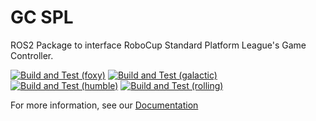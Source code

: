 # GC SPL

ROS2 Package to interface RoboCup Standard Platform League's Game Controller.

[![Build and Test (foxy)](https://github.com/ros-sports/gc_spl/actions/workflows/build_and_test_foxy.yaml/badge.svg?branch=galactic)](https://github.com/ros-sports/gc_spl/actions/workflows/build_and_test_foxy.yaml?query=branch:galactic)
[![Build and Test (galactic)](https://github.com/ros-sports/gc_spl/actions/workflows/build_and_test_galactic.yaml/badge.svg?branch=galactic)](https://github.com/ros-sports/gc_spl/actions/workflows/build_and_test_galactic.yaml?query=branch:galactic)
[![Build and Test (humble)](https://github.com/ros-sports/gc_spl/actions/workflows/build_and_test_humble.yaml/badge.svg?branch=rolling)](https://github.com/ros-sports/gc_spl/actions/workflows/build_and_test_humble.yaml?query=branch:rolling)
[![Build and Test (rolling)](https://github.com/ros-sports/gc_spl/actions/workflows/build_and_test_rolling.yaml/badge.svg?branch=rolling)](https://github.com/ros-sports/gc_spl/actions/workflows/build_and_test_rolling.yaml?query=branch:rolling)


For more information, see our [Documentation](https://gamecontroller-spl.readthedocs.io/)
